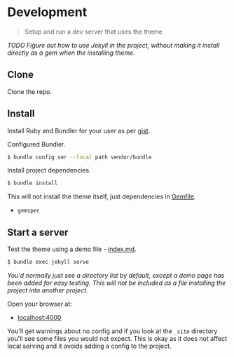 # Development
> Setup and run a dev server that uses the theme

_TODO Figure out how to use Jekyll in the project, without making it install directly as a gem when the installing theme._


## Clone

Clone the repo.


## Install

Install Ruby and Bundler for your user as per [gist](https://gist.github.com/MichaelCurrin/3af38fca4e2903cdedfb8402c18b2936).

Configured Bundler.

```sh
$ bundle config ser --local path vendor/bundle
```

Install project dependencies.

```sh
$ bundle install
```

This will not install the theme itself, just dependencies in [Gemfile](/Gemfile).

- `gemspec`


## Start a server

Test the theme using a demo file - [index.md](/index.md).

```sh
$ bundle exec jekyll serve
```

_You'd normally just see a directory list by default, except a demo page has been added for easy testing. This will not be included as a file installing the project into another project._

Open your browser at:

- [localhost:4000](http://localhost:4000)

You'll get warnings about no config and if you look at the `_site` directory you'll see some files you would not expect. This is okay as it does not affect local serving and it avoids adding a config to the project.
